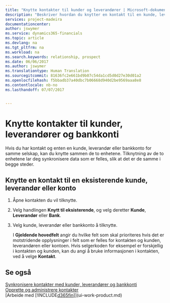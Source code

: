 ```yaml
---
title: "Knytte kontakter til kunder og leverandører | Microsoft-dokumentasjon"
description: "Beskriver hvordan du knytter en kontakt til en kunde, leverandør eller bankkonto fra det samme selskapet, slik at du kan synkronisere vanlige data."
services: project-madeira
documentationcenter: 
author: jswymer
ms.service: dynamics365-financials
ms.topic: article
ms.devlang: na
ms.tgt_pltfrm: na
ms.workload: na
ms.search.keywords: relationship, prospect
ms.date: 06/06/2017
ms.author: jswymer
ms.translationtype: Human Translation
ms.sourcegitcommit: 81636fc2e661bd9b07c54da1cd5d0d27e30d01a2
ms.openlocfilehash: f5bbadb37a40dbc7b06668d940d2be9569aaa8e8
ms.contentlocale: nb-no
ms.lasthandoff: 07/07/2017


---
```

# <a name="how-to-link-contacts-with-customers-vendors-and-bank-accounts"></a>Knytte kontakter til kunder, leverandører og bankkonti
Hvis du har kontakt og enten en kunde, leverandør eller bankkonto for samme selskap, kan du knytte sammen de to enhetene. Tilknytning av de to enhetene lar deg synkronisere data som er felles, slik at det er de samme i begge steder.

## <a name="link-a-contact-to-an-existing-customer-vendor-or-bank-account"></a>Knytte en kontakt til en eksisterende kunde, leverandør eller konto
1. Åpne kontakten du vil tilknytte.
2. Velg handlingen **Knytt til eksisterende**, og velg deretter **Kunde**, **Leverandør** eller **Bank**.
3. Velg kunde, leverandør eller bankkonto å tilknytte.

   I **Gjeldende hovedfelt** angir du hvilke felt som skal prioriteres hvis det er motstridende opplysninger i felt som er felles for kontakten og kunden, leverandøren eller kontoen. Hvis selgerkoden for eksempel er forskjellig i kontakten og kunden, kan du angi å bruke informasjonen i kontakten, ved å velge **Kontakt**.

## <a name="see-also"></a>Se også
[Synkronisere kontakter med kunder, leverandører og bankkonti](marketing-synchronize-contacts-customers-vendors-bank-accounts.md)  
[Opprette og administrere kontakter](marketing-contacts.md)  
[Arbeide med [!INCLUDE[d365fin](includes/d365fin_md.md)]](ui-work-product.md)  

